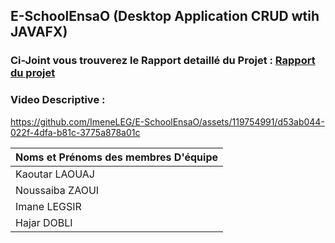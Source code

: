 
## E-SchoolEnsaO (Desktop Application CRUD wtih JAVAFX)
### Ci-Joint vous trouverez le Rapport detaillé du Projet :  [Rapport du projet](RapportProjet.pdf)
### Video Descriptive : 

https://github.com/ImeneLEG/E-SchoolEnsaO/assets/119754991/d53ab044-022f-4dfa-b81c-3775a878a01c

|Noms et Prénoms des membres D'équipe  |        
| -----------------| 
| Kaoutar LAOUAJ   | 
|  Noussaiba ZAOUI |
|  Imane LEGSIR    |
|  Hajar DOBLI     |






